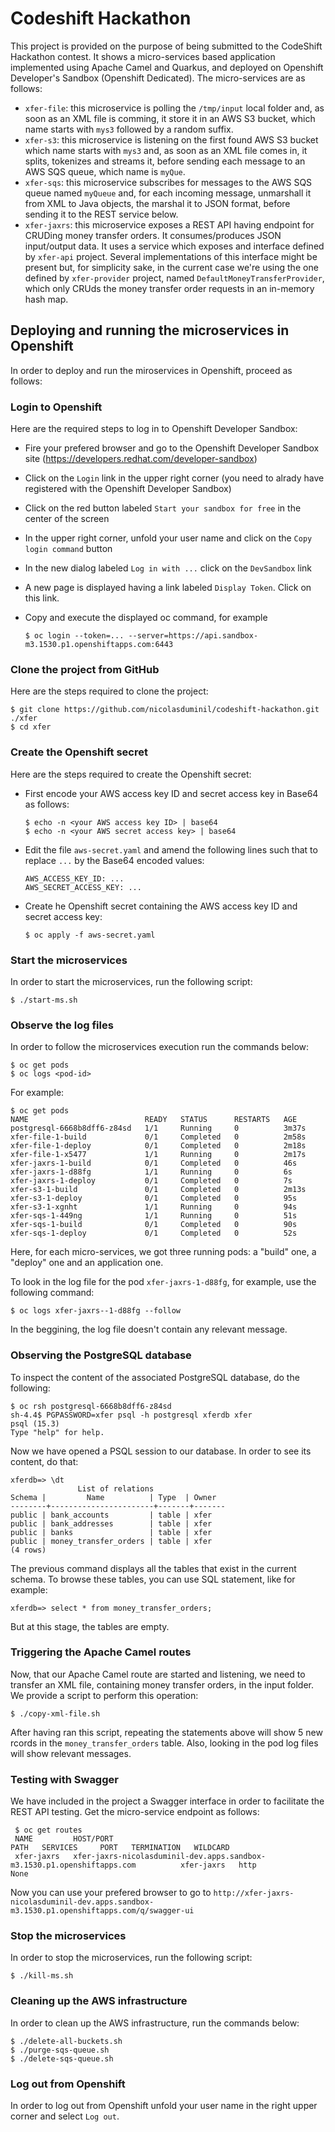 # Codeshift Hackathon

This project is provided on the purpose of being submitted to the CodeShift Hackathon contest. It shows a micro-services based application implemented using Apache Camel and Quarkus,
and deployed on Openshift Developer's Sandbox (Openshift Dedicated). The micro-services are as follows:

- ```xfer-file```: this microservice is polling the ```/tmp/input``` local folder and, as soon as an XML file is comming, it store it in an AWS S3 bucket, which name starts with ```mys3``` followed by a random suffix.
- ```xfer-s3```: this microservice is listening on the first found AWS S3 bucket which name starts with ```mys3``` and, as soon as an XML file comes in, it splits, tokenizes and streams it, before sending each message to an AWS SQS queue, which name is ```myQue```.
- ```xfer-sqs```: this microservice subscribes for messages to the AWS SQS queue named ```myQueue``` and, for each incoming message, unmarshall it from XML to Java objects, the marshal it to JSON format, before sending it to the REST service below.
- ```xfer-jaxrs```: this microservice exposes a REST API having endpoint for CRUDing money transfer orders. It consumes/produces JSON input/output data. It uses a service which exposes and interface defined by ```xfer-api``` project. Several implementations of this interface might be present but, for simplicity sake, in the current case we're using the one defined by ```xfer-provider``` project, named ```DefaultMoneyTransferProvider```, which only CRUds the money transfer order requests in an in-memory hash map.

## Deploying and running the microservices in Openshift

In order to deploy and run the miroservices in Openshift, proceed as follows:

### Login to Openshift

Here are the required steps to log in to Openshift Developer Sandbox:

- Fire your prefered browser and go to the Openshift Developer Sandbox site (https://developers.redhat.com/developer-sandbox)
- Click on the `Login` link in the upper right corner (you need to alrady have registered with the Openshift Developer Sandbox)
- Click on the red button labeled `Start your sandbox for free` in the center of the screen
- In the upper right corner, unfold your user name and click on the `Copy login command` button
- In the new dialog labeled `Log in with ...` click on the `DevSandbox` link
- A new page is displayed having a link labeled `Display Token`. Click on this link.
- Copy and execute the displayed oc command, for example

      $ oc login --token=... --server=https://api.sandbox-m3.1530.p1.openshiftapps.com:6443

### Clone the project from GitHub

Here are the steps required to clone the project:

    $ git clone https://github.com/nicolasduminil/codeshift-hackathon.git ./xfer
    $ cd xfer

### Create the Openshift secret

Here are the steps required to create the Openshift secret:

- First encode your AWS access key ID and secret access key in Base64 as follows:

      $ echo -n <your AWS access key ID> | base64
      $ echo -n <your AWS secret access key> | base64

- Edit the file `aws-secret.yaml` and amend the following lines such that to replace `...` by the Base64 encoded values:

      AWS_ACCESS_KEY_ID: ...
      AWS_SECRET_ACCESS_KEY: ...

- Create he Openshift secret containing the AWS access key ID and secret access key:

      $ oc apply -f aws-secret.yaml

### Start the microservices

In order to start the microservices, run the following script:

    $ ./start-ms.sh

### Observe the log files

In order to follow the microservices execution run the commands below:

    $ oc get pods
    $ oc logs <pod-id>

For example:

    $ oc get pods
    NAME                          READY   STATUS      RESTARTS   AGE
    postgresql-6668b8dff6-z84sd   1/1     Running     0          3m37s
    xfer-file-1-build             0/1     Completed   0          2m58s
    xfer-file-1-deploy            0/1     Completed   0          2m18s
    xfer-file-1-x5477             1/1     Running     0          2m17s
    xfer-jaxrs-1-build            0/1     Completed   0          46s
    xfer-jaxrs-1-d88fg            1/1     Running     0          6s
    xfer-jaxrs-1-deploy           0/1     Completed   0          7s
    xfer-s3-1-build               0/1     Completed   0          2m13s
    xfer-s3-1-deploy              0/1     Completed   0          95s
    xfer-s3-1-xgnht               1/1     Running     0          94s
    xfer-sqs-1-449ng              1/1     Running     0          51s
    xfer-sqs-1-build              0/1     Completed   0          90s
    xfer-sqs-1-deploy             0/1     Completed   0          52s

Here, for each micro-services, we got three running pods: a "build" one, a "deploy" one and an application one.

To look in the log file for the pod `xfer-jaxrs-1-d88fg`, for example, use the following command:

    $ oc logs xfer-jaxrs--1-d88fg --follow

In the beggining, the log file doesn't contain any relevant message.

### Observing the PostgreSQL database

To inspect the content of the associated PostgreSQL database, do the following:

    $ oc rsh postgresql-6668b8dff6-z84sd
    sh-4.4$ PGPASSWORD=xfer psql -h postgresql xferdb xfer
    psql (15.3)
    Type "help" for help.

Now we have opened a PSQL session to our database. In order to see its content, do that:

    xferdb=> \dt           
                   List of relations
    Schema |         Name          | Type  | Owner
    --------+-----------------------+-------+-------
    public | bank_accounts         | table | xfer
    public | bank_addresses        | table | xfer
    public | banks                 | table | xfer
    public | money_transfer_orders | table | xfer
    (4 rows)

The previous command displays all the tables that exist in the current schema. To browse these tables, you can use SQL statement, like for example:

    xferdb=> select * from money_transfer_orders;

But at this stage, the tables are empty.

### Triggering the Apache Camel routes

Now, that our Apache Camel route are started and listening, we need to transfer an XML file, containing money transfer orders, in the input folder. We provide a script to perform this operation:

    $ ./copy-xml-file.sh

After having ran this script, repeating the statements above will show 5 new rcords in the `money_transfer_orders` table. Also, looking in the pod log files will show relevant messages.

### Testing with Swagger

We have included in the project a Swagger interface in order to facilitate the REST API testing. Get the micro-service endpoint as follows:

     $ oc get routes
     NAME         HOST/PORT                                                                 PATH   SERVICES     PORT   TERMINATION   WILDCARD
     xfer-jaxrs   xfer-jaxrs-nicolasduminil-dev.apps.sandbox-m3.1530.p1.openshiftapps.com          xfer-jaxrs   http                 None

Now you can use your prefered browser to go to `http://xfer-jaxrs-nicolasduminil-dev.apps.sandbox-m3.1530.p1.openshiftapps.com/q/swagger-ui`

### Stop the microservices

In order to stop the microservices, run the following script:

    $ ./kill-ms.sh

### Cleaning up the AWS infrastructure

In order to clean up the AWS infrastructure, run the commands below:

    $ ./delete-all-buckets.sh
    $ ./purge-sqs-queue.sh
    $ ./delete-sqs-queue.sh

### Log out from Openshift

In order to log out from Openshift unfold your user name in the right upper corner and select `Log out`.